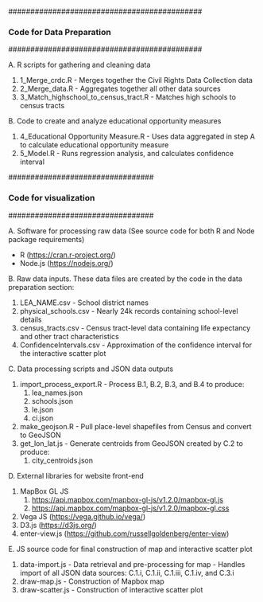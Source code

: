 ############################################
###    Code for Data Preparation         ###
############################################

A. R scripts for gathering and cleaning data
  1.	1_Merge_crdc.R - Merges together the Civil Rights Data Collection data
  2.	2_Merge_data.R - Aggregates together all other data sources
  3.	3_Match_highschool_to_census_tract.R - Matches high schools to census tracts

B. Code to create and analyze educational opportunity measures
  1.	4_Educational Opportunity Measure.R - Uses data aggregated in step A to calculate educational opportunity measure
  2.	5_Model.R - Runs regression analysis, and calculates confidence interval 

#################################
###    Code for visualization ###
#################################

A. Software for processing raw data (See source code for both R and Node package requirements)
- R (https://cran.r-project.org/)
- Node.js (https://nodejs.org/)

B. Raw data inputs. These data files are created by the code in the data preparation section:
  1. LEA_NAME.csv - School district names
  2. physical_schools.csv - Nearly 24k records containing school-level details
  3. census_tracts.csv - Census tract-level data containing life expectancy and other tract characteristics 
  4. ConfidenceIntervals.csv - Approximation of the confidence interval for the interactive scatter plot

C. Data processing scripts and JSON data outputs
  1. import_process_export.R - Process B.1, B.2, B.3, and B.4 to produce:
      1. lea_names.json
      2. schools.json
      3. le.json
      4. ci.json
  2. make_geojson.R - Pull place-level shapefiles from Census and convert to GeoJSON
  3. get_lon_lat.js  - Generate centroids from GeoJSON created by C.2 to produce:
      1. city_centroids.json 
  
D. External libraries for website front-end
  1. MapBox GL JS
      1. https://api.mapbox.com/mapbox-gl-js/v1.2.0/mapbox-gl.js
      2. https://api.mapbox.com/mapbox-gl-js/v1.2.0/mapbox-gl.css
  2. Vega JS (https://vega.github.io/vega/)
  3. D3.js (https://d3js.org/)
  4. enter-view.js (https://github.com/russellgoldenberg/enter-view)

E. JS source code for final construction of map and interactive scatter plot
  1. data-import.js 
    - Data retrieval and pre-processing for map
    - Handles import of all JSON data sources: C.1.i, C.1.ii, C.1.iii, C.1.iv, and C.3.i
  2. draw-map.js - Construction of Mapbox map
  3. draw-scatter.js - Construction of interactive scatter plot

